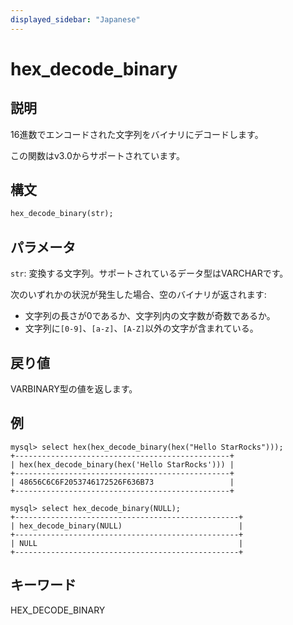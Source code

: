 ```yaml
---
displayed_sidebar: "Japanese"
---
```


# hex_decode_binary

## 説明

16進数でエンコードされた文字列をバイナリにデコードします。

この関数はv3.0からサポートされています。

## 構文

```Haskell
hex_decode_binary(str);
```

## パラメータ

`str`: 変換する文字列。サポートされているデータ型はVARCHARです。

次のいずれかの状況が発生した場合、空のバイナリが返されます:

- 文字列の長さが0であるか、文字列内の文字数が奇数であるか。
- 文字列に`[0-9]`、`[a-z]`、`[A-Z]`以外の文字が含まれている。

## 戻り値

VARBINARY型の値を返します。

## 例

```Plain Text
mysql> select hex(hex_decode_binary(hex("Hello StarRocks")));
+------------------------------------------------+
| hex(hex_decode_binary(hex('Hello StarRocks'))) |
+------------------------------------------------+
| 48656C6C6F2053746172526F636B73                 |
+------------------------------------------------+

mysql> select hex_decode_binary(NULL);
+--------------------------------------------------+
| hex_decode_binary(NULL)                          |
+--------------------------------------------------+
| NULL                                             |
+--------------------------------------------------+
```

## キーワード

HEX_DECODE_BINARY